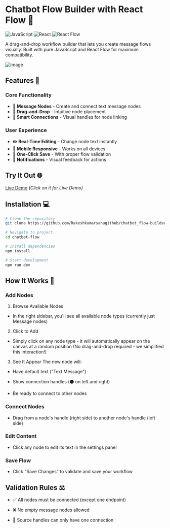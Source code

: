 ﻿# Chatbot Flow Builder with React Flow 🌊

![JavaScript](https://img.shields.io/badge/JavaScript-F7DF1E?style=for-the-badge&logo=javascript&logoColor=black)
![React](https://img.shields.io/badge/React-20232A?style=for-the-badge&logo=react&logoColor=61DAFB)
![React Flow](https://img.shields.io/badge/React_Flow-38B2AC?style=for-the-badge&logo=react&logoColor=white)

A drag-and-drop workflow builder that lets you create message flows visually. Built with pure JavaScript and React Flow for maximum compatibility.

![image](https://github.com/user-attachments/assets/4ef29c52-e944-4b8f-8ebf-6f811c82465f)


## Features 🚀

### Core Functionality
- **📌 Message Nodes** - Create and connect text message nodes
- **🧩 Drag-and-Drop** - Intuitive node placement
- **🔌 Smart Connections** - Visual handles for node linking

### User Experience
- **✏️ Real-Time Editing** - Change node text instantly
- **📱 Mobile Responsive** - Works on all devices
- **💾 One-Click Save** - With proper flow validation
- **🔔 Notifications** - Visual feedback for actions

## Try It Out 🌐

[Live Demo](https://chatbot-flow-builder-87k7.vercel.app) *(Click on it for Live Demo)*

## Installation 💻

```bash
# Clone the repository
git clone https://github.com/Rakeshkumarsahugithub/chatbot_flow-builder.git

# Navigate to project
cd chatbot-flow

# Install dependencies
npm install

# Start development
npm run dev
```
## How It Works 🔧
### Add Nodes
1. Browse Available Nodes
 - In the right sidebar, you'll see all available node types (currently just Message nodes)

2. Click to Add
 - Simply click on any node type - it will automatically appear on the canvas at a random position
(No drag-and-drop required - we simplified this interaction!)

3. See It Appear
The new node will:

 - Have default text ("Text Message")

 - Show connection handles (⚫ on left and right)

 - Be ready to connect to other nodes

 ### Connect Nodes
 - Drag from a node's handle (right side) to another node's handle (left side)

 ### Edit Content
 - Click any node to edit its text in the settings panel

 ### Save Flow
 - Click "Save Changes" to validate and save your workflow

 ## Validation Rules ⚖️
 - ✅ All nodes must be connected (except one endpoint)

 - ❌ No empty message nodes allowed

 - 🔗 Source handles can only have one connection
